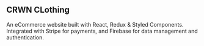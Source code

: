 ## CRWN CLothing

An eCommerce website built with React, Redux & Styled Components.
Integrated with Stripe for payments, and Firebase for data management and authentication.
